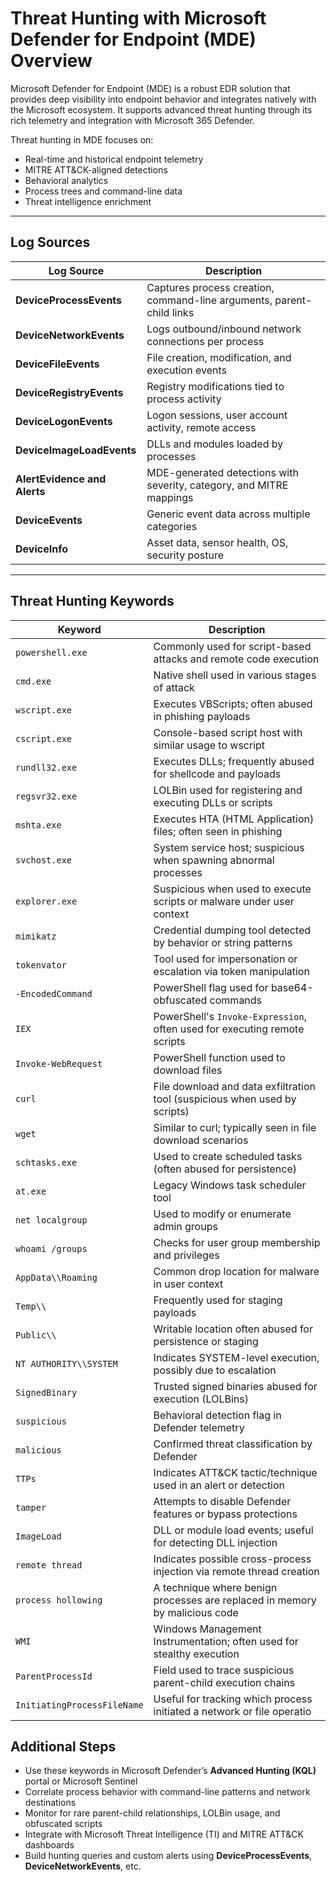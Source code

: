 # Threat Hunting with Microsoft Defender for Endpoint (MDE) Overview

Microsoft Defender for Endpoint (MDE) is a robust EDR solution that provides deep visibility into endpoint behavior and integrates natively with the Microsoft ecosystem. It supports advanced threat hunting through its rich telemetry and integration with Microsoft 365 Defender.

Threat hunting in MDE focuses on:
- Real-time and historical endpoint telemetry
- MITRE ATT&CK-aligned detections
- Behavioral analytics
- Process trees and command-line data
- Threat intelligence enrichment

---

## Log Sources

| Log Source                        | Description                                                                 |
|-----------------------------------|-----------------------------------------------------------------------------|
| **DeviceProcessEvents**           | Captures process creation, command-line arguments, parent-child links       |
| **DeviceNetworkEvents**           | Logs outbound/inbound network connections per process                       |
| **DeviceFileEvents**              | File creation, modification, and execution events                           |
| **DeviceRegistryEvents**          | Registry modifications tied to process activity                             |
| **DeviceLogonEvents**             | Logon sessions, user account activity, remote access                        |
| **DeviceImageLoadEvents**         | DLLs and modules loaded by processes                                        |
| **AlertEvidence and Alerts**      | MDE-generated detections with severity, category, and MITRE mappings        |
| **DeviceEvents**                  | Generic event data across multiple categories                               |
| **DeviceInfo**                    | Asset data, sensor health, OS, security posture                             |

---

## Threat Hunting Keywords

| Keyword                     | Description                                                                  |
|-----------------------------|------------------------------------------------------------------------------|
| `powershell.exe`            | Commonly used for script-based attacks and remote code execution             |
| `cmd.exe`                   | Native shell used in various stages of attack                               |
| `wscript.exe`               | Executes VBScripts; often abused in phishing payloads                        |
| `cscript.exe`               | Console-based script host with similar usage to wscript                      |
| `rundll32.exe`              | Executes DLLs; frequently abused for shellcode and payloads                  |
| `regsvr32.exe`              | LOLBin used for registering and executing DLLs or scripts                    |
| `mshta.exe`                 | Executes HTA (HTML Application) files; often seen in phishing                |
| `svchost.exe`               | System service host; suspicious when spawning abnormal processes             |
| `explorer.exe`              | Suspicious when used to execute scripts or malware under user context        |
| `mimikatz`                  | Credential dumping tool detected by behavior or string patterns              |
| `tokenvator`                | Tool used for impersonation or escalation via token manipulation             |
| `-EncodedCommand`           | PowerShell flag used for base64-obfuscated commands                          |
| `IEX`                       | PowerShell's `Invoke-Expression`, often used for executing remote scripts    |
| `Invoke-WebRequest`         | PowerShell function used to download files                                   |
| `curl`                      | File download and data exfiltration tool (suspicious when used by scripts)   |
| `wget`                      | Similar to curl; typically seen in file download scenarios                   |
| `schtasks.exe`              | Used to create scheduled tasks (often abused for persistence)                |
| `at.exe`                    | Legacy Windows task scheduler tool                                          |
| `net localgroup`            | Used to modify or enumerate admin groups                                     |
| `whoami /groups`            | Checks for user group membership and privileges                              |
| `AppData\\Roaming`          | Common drop location for malware in user context                             |
| `Temp\\`                    | Frequently used for staging payloads                                         |
| `Public\\`                  | Writable location often abused for persistence or staging                    |
| `NT AUTHORITY\\SYSTEM`      | Indicates SYSTEM-level execution, possibly due to escalation                 |
| `SignedBinary`              | Trusted signed binaries abused for execution (LOLBins)                       |
| `suspicious`                | Behavioral detection flag in Defender telemetry                              |
| `malicious`                 | Confirmed threat classification by Defender                                  |
| `TTPs`                      | Indicates ATT&CK tactic/technique used in an alert or detection               |
| `tamper`                    | Attempts to disable Defender features or bypass protections                  |
| `ImageLoad`                 | DLL or module load events; useful for detecting DLL injection                |
| `remote thread`             | Indicates possible cross-process injection via remote thread creation         |
| `process hollowing`         | A technique where benign processes are replaced in memory by malicious code  |
| `WMI`                       | Windows Management Instrumentation; often used for stealthy execution         |
| `ParentProcessId`           | Field used to trace suspicious parent-child execution chains                 |
| `InitiatingProcessFileName` | Useful for tracking which process initiated a network or file operatio

## Additional Steps

- Use these keywords in Microsoft Defender’s **Advanced Hunting (KQL)** portal or Microsoft Sentinel
- Correlate process behavior with command-line patterns and network destinations
- Monitor for rare parent-child relationships, LOLBin usage, and obfuscated scripts
- Integrate with Microsoft Threat Intelligence (TI) and MITRE ATT&CK dashboards
- Build hunting queries and custom alerts using **DeviceProcessEvents**, **DeviceNetworkEvents**, etc.
